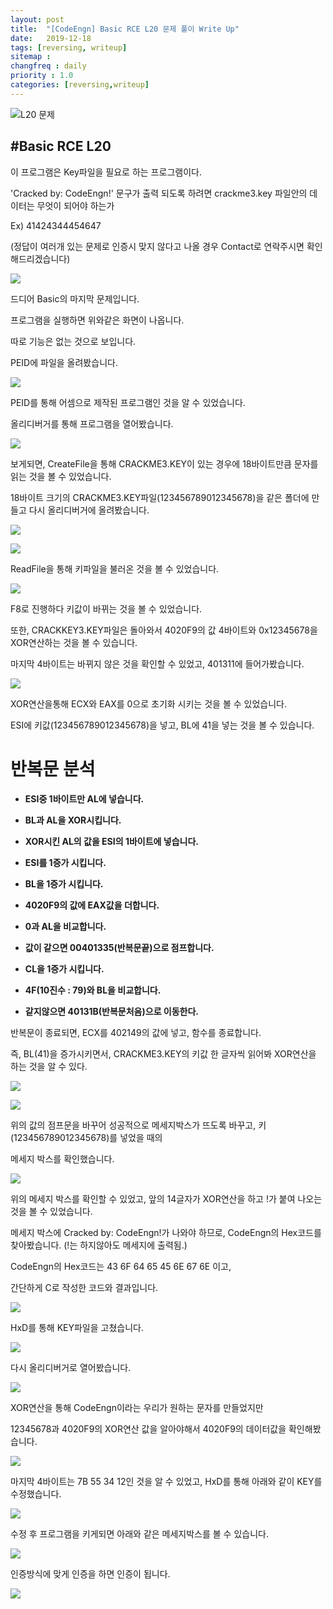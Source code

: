 ```yaml
---
layout: post
title:  "[CodeEngn] Basic RCE L20 문제 풀이 Write Up"
date:   2019-12-18
tags: [reversing, writeup]
sitemap :
changfreq : daily
priority : 1.0
categories: [reversing,writeup]
---
```


![L20 문제](https://img1.daumcdn.net/thumb/R1280x0/?scode=mtistory2&fname=https%3A%2F%2Fk.kakaocdn.net%2Fdn%2FouMrt%2FbtqAyxpaRRT%2Fp0MyC9KcP3pncBSODWQkKk%2Fimg.png)

#Basic RCE L20
---
이 프로그램은 Key파일을 필요로 하는 프로그램이다.

'Cracked by: CodeEngn!' 문구가 출력 되도록 하려면 crackme3.key 파일안의 데이터는 무엇이 되어야 하는가

Ex) 41424344454647

(정답이 여러개 있는 문제로 인증시 맞지 않다고 나올 경우 Contact로 연락주시면 확인 해드리겠습니다)

![](https://img1.daumcdn.net/thumb/R1280x0/?scode=mtistory2&fname=https%3A%2F%2Fk.kakaocdn.net%2Fdn%2FdRzR8B%2FbtqAv0MQIMx%2FP3twaOoo6lZ04eRjmGXKM0%2Fimg.png)

드디어 Basic의 마지막 문제입니다.

프로그램을 실행하면 위와같은 화면이 나옵니다.

따로 기능은 없는 것으로 보입니다.

PEID에 파일을 올려봤습니다.

![](https://img1.daumcdn.net/thumb/R1280x0/?scode=mtistory2&fname=https%3A%2F%2Fk.kakaocdn.net%2Fdn%2FFBxc3%2FbtqAwIkGUQl%2FMzaYr7BkNfiloHa2UMfYQK%2Fimg.png)

PEID를 통해 어셈으로 제작된 프로그램인 것을 알 수 있었습니다.

올리디버거를 통해 프로그램을 열어봤습니다.

![](https://img1.daumcdn.net/thumb/R1280x0/?scode=mtistory2&fname=https%3A%2F%2Fk.kakaocdn.net%2Fdn%2FddabTP%2FbtqAxhAlkKH%2FGjkfAvnfdx606vYp5V7eAk%2Fimg.png)

보게되면, CreateFile을 통해 CRACKME3.KEY이 있는 경우에 18바이트만큼 문자를 읽는 것을 볼 수 있었습니다.

18바이트 크기의 CRACKME3.KEY파일(123456789012345678)을 같은 폴더에 만들고 다시 올리디버거에 올려봤습니다.

![](https://img1.daumcdn.net/thumb/R1280x0/?scode=mtistory2&fname=https%3A%2F%2Fk.kakaocdn.net%2Fdn%2Frz7Wi%2FbtqAwISBGey%2FX5n9TkXaNOBbL08Ooeql31%2Fimg.png)

![](https://img1.daumcdn.net/thumb/R1280x0/?scode=mtistory2&fname=https%3A%2F%2Fk.kakaocdn.net%2Fdn%2FbzAcxh%2FbtqAwHTCjwn%2FCbkDRIi83LD4BijJy0Zs2k%2Fimg.png)

ReadFile을 통해 키파일을 불러온 것을 볼 수 있었습니다.

![](https://img1.daumcdn.net/thumb/R1280x0/?scode=mtistory2&fname=https%3A%2F%2Fk.kakaocdn.net%2Fdn%2Fc6n6Mg%2FbtqAz3m8yCz%2FHu1IQHoxF0Wya7MlfToJmK%2Fimg.png)

F8로 진행하다 키값이 바뀌는 것을 볼 수 있었습니다.

또한, CRACKKEY3.KEY파일은 돌아와서 4020F9의 값 4바이트와 0x12345678을 XOR연산하는 것을 볼 수 있습니다.

마지막 4바이트는 바뀌지 않은 것을 확인할 수 있었고, 401311에 들어가봤습니다.

![](https://img1.daumcdn.net/thumb/R1280x0/?scode=mtistory2&fname=https%3A%2F%2Fk.kakaocdn.net%2Fdn%2FJj4UH%2FbtqAxNZ6MBJ%2FDHmVZjvkHfIbHA5zGzCKg1%2Fimg.png)

XOR연산을통해 ECX와 EAX를 0으로 초기화 시키는 것을 볼 수 있었습니다.

ESI에 키값(123456789012345678)을 넣고, BL에 41을 넣는 것을 볼 수 있습니다.

# <b>반복문 분석

- ESI중 1바이트만 AL에 넣습니다.

- BL과 AL을 XOR시킵니다.

- XOR시킨 AL의 값을 ESI의 1바이트에 넣습니다.

- ESI를 1증가 시킵니다.

- BL을 1증가 시킵니다.

- 4020F9의 값에 EAX값을 더합니다.

- 0과 AL을 비교합니다.

- 값이 같으면 00401335(반복문끝)으로 점프합니다.

- CL을 1증가 시킵니다.

- 4F(10진수 : 79)와 BL을 비교합니다.

- 같지않으면 40131B(반복문처음)으로 이동한다.
</b>
반복문이 종료되면, ECX를 402149의 값에 넣고, 함수를 종료합니다.

즉, BL(41)을 증가시키면서, CRACKME3.KEY의 키값 한 글자씩 읽어봐 XOR연산을 하는 것을 알 수 있다.

![](https://img1.daumcdn.net/thumb/R1280x0/?scode=mtistory2&fname=https%3A%2F%2Fk.kakaocdn.net%2Fdn%2FmbNsH%2FbtqAyxbJ2d2%2FEppxCXaTJjejkpYQuGiGpk%2Fimg.png)

![](https://img1.daumcdn.net/thumb/R1280x0/?scode=mtistory2&fname=https%3A%2F%2Fk.kakaocdn.net%2Fdn%2Fc86bSc%2FbtqAy2vxbKl%2FLLkp6cerf17o6hEO1ByInk%2Fimg.png)

위의 값의 점프문을 바꾸어 성공적으로 메세지박스가 뜨도록 바꾸고, 키(123456789012345678)를 넣었을 때의

메세지 박스를 확인했습니다.

![](https://img1.daumcdn.net/thumb/R1280x0/?scode=mtistory2&fname=https%3A%2F%2Fk.kakaocdn.net%2Fdn%2FA9g6a%2FbtqAxhHfWiA%2Fe1wamr0Q43LW299jSLn88k%2Fimg.png)

위의 메세지 박스를 확인할 수 있었고, 앞의 14글자가 XOR연산을 하고 !가 붙여 나오는 것을 볼 수 있었습니다.

메세지 박스에 Cracked by: CodeEngn!가 나와야 하므로, CodeEngn의 Hex코드를 찾아봤습니다. (!는 하지않아도 메세지에 출력됨.)

CodeEngn의 Hex코드는 43 6F 64 65 45 6E 67 6E 이고,

간단하게 C로 작성한 코드와 결과입니다.

![](https://img1.daumcdn.net/thumb/R1280x0/?scode=mtistory2&fname=https%3A%2F%2Fk.kakaocdn.net%2Fdn%2FbVMnU5%2FbtqAzyVn4Kb%2FTvh4XGkLkpp4dyaDw0neLK%2Fimg.png)

HxD를 통해 KEY파일을 고쳤습니다.

![](https://img1.daumcdn.net/thumb/R1280x0/?scode=mtistory2&fname=https%3A%2F%2Fk.kakaocdn.net%2Fdn%2Fdiho4F%2FbtqAzx925kt%2FzT50iYL2wE46eeKjxKPHbK%2Fimg.png)

다시 올리디버거로 열어봤습니다.

![](https://img1.daumcdn.net/thumb/R1280x0/?scode=mtistory2&fname=https%3A%2F%2Fk.kakaocdn.net%2Fdn%2FnNXoI%2FbtqAz3VbSH0%2FMIOK9Lg5TnLtivdTlP8naK%2Fimg.png)

XOR연산을 통해 CodeEngn이라는 우리가 원하는 문자를 만들었지만

12345678과 4020F9의 XOR연산 값을 알아야해서 4020F9의 데이터값을 확인해봤습니다.

![](https://img1.daumcdn.net/thumb/R1280x0/?scode=mtistory2&fname=https%3A%2F%2Fk.kakaocdn.net%2Fdn%2Fbqn7aT%2FbtqAz220Tfn%2F7uYqMPMIzEn8MUNTSLzwRK%2Fimg.png)

마지막 4바이트는 7B 55 34 12인 것을 알 수 있었고, HxD를 통해 아래와 같이 KEY를 수정했습니다.

![](https://img1.daumcdn.net/thumb/R1280x0/?scode=mtistory2&fname=https%3A%2F%2Fk.kakaocdn.net%2Fdn%2FRwGLI%2FbtqAz2aSFHf%2FwPvUxkWtiGFSG1XOZIbuyK%2Fimg.png)

수정 후 프로그램을 키게되면 아래와 같은 메세지박스를 볼 수 있습니다.

![](https://img1.daumcdn.net/thumb/R1280x0/?scode=mtistory2&fname=https%3A%2F%2Fk.kakaocdn.net%2Fdn%2FHOwRi%2FbtqAz6D5uVu%2Fx6SQd2HZPz0py5aKBhUTz0%2Fimg.png)

인증방식에 맞게 인증을 하면 인증이 됩니다.

![](https://img1.daumcdn.net/thumb/R1280x0/?scode=mtistory2&fname=https%3A%2F%2Fk.kakaocdn.net%2Fdn%2FtPGOw%2FbtqAzy8Vt8q%2FQSqqbwUe06xQErCVIcqL00%2Fimg.png)
